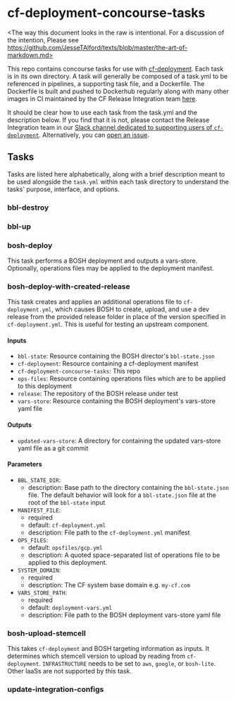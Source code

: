 # cf-deployment-concourse-tasks

<The way this document looks in the raw
is intentional.
For a discussion of the intention,
Please see
https://github.com/JesseTAlford/texts/blob/master/the-art-of-markdown.md>

This repo contains concourse tasks for use with [cf-deployment][cf-deployment-repo].
Each task is in its own directory.
A task will generally be composed of a task.yml to be referenced in pipelines,
a supporting task file, and a Dockerfile.
The Dockerfile is built and pushed to Dockerhub regularly
along with many other images
in CI maintained by the CF Release Integration team [here][runtime-ci-build-docker-images].

It should be clear how to use each task
from the task.yml
and the description below.
If you find that it is not,
please contact the Release Integration team
in our [Slack channel dedicated to supporting users of `cf-deployment`][cf-deployment-slack-channel].
Alternatively, you can [open an issue][issues-page].

## Tasks
Tasks are listed here alphabetically,
along with a brief description
meant to be used alongside the `task.yml` within each task directory
to understand the tasks'
purpose, interface, and options.

### bbl-destroy
### bbl-up

### bosh-deploy
This task performs a BOSH deployment
and outputs a vars-store.
Optionally, operations files may be applied
to the deployment manifest.

### bosh-deploy-with-created-release

This task creates and applies an additional operations file to `cf-deployment.yml`,
which causes BOSH to
create, upload, and use a dev release
from the provided release folder
in place of the version specified in `cf-deployment.yml`.
This is useful for testing an upstream component.

#### Inputs

* `bbl-state`: Resource containing the BOSH director's `bbl-state.json`
* `cf-deployment`: Resource containing a cf-deployment manifest
* `cf-deployment-concourse-tasks`: This repo
* `ops-files`: Resource containing operations files which are to be applied to this deployment
* `release`: The repository of the BOSH release under test
* `vars-store`: Resource containing the BOSH deployment's vars-store yaml file

#### Outputs

* `updated-vars-store`: A directory for containing the updated vars-store yaml file as a git commit

#### Parameters
* `BBL_STATE_DIR`:
  * description: Base path to the directory containing the `bbl-state.json` file.
  The default behavior will look for a `bbl-state.json` file at the root of the `bbl-state` input
* `MANIFEST_FILE`:
  * required
  * default: `cf-deployment.yml`
  * description: File path to the `cf-deployment.yml` manifest
* `OPS_FILES`:
  * default: `opsfiles/gcp.yml`
  * description: A quoted space-separated list of operations file to be applied to this deployment.
* `SYSTEM_DOMAIN`:
  * required
  * description: The CF system base domain e.g. `my-cf.com`
* `VARS_STORE_PATH`:
  * required
  * default: `deployment-vars.yml`
  * description: File path to the BOSH deployment vars-store yaml file

### bosh-upload-stemcell
This takes `cf-deployment`
and BOSH targeting information as inputs.
It determines which stemcell version to upload
by reading from `cf-deployment`.
`INFRASTRUCTURE` needs to be set to
`aws`, `google`, or `bosh-lite`.
Other IaaSs are not supported by this task.

### update-integration-configs

[cf-deployment-repo]: https://github.com/cloudfoundry/cf-deployment
[runtime-ci-build-docker-images]: https://runtime.ci.cf-app.com/teams/main/pipelines/build-docker-images
[cf-deployment-slack-channel]: https://cloudfoundry.slack.com/messages/cf-deployment/
[issues-page]: https://github.com/cloudfoundry/cf-deployment-concourse-tasks/issues
[deploy-with-created-lines]: https://github.com/cloudfoundry/cf-deployment-concourse-tasks/blob/master/bosh-deploy-with-created-release/task#L49-L55
